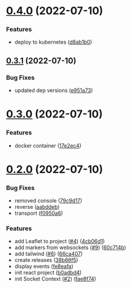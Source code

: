 # [0.4.0](https://github.com/EddieHubCommunity/EddieHubLive/compare/v0.3.1...v0.4.0) (2022-07-10)


### Features

* deploy to kubernetes ([d8ab1b0](https://github.com/EddieHubCommunity/EddieHubLive/commit/d8ab1b019c584f0dd413e5998339197dee2585af))



## [0.3.1](https://github.com/EddieHubCommunity/EddieHubLive/compare/v0.3.0...v0.3.1) (2022-07-10)


### Bug Fixes

* updated dep versions ([e951a73](https://github.com/EddieHubCommunity/EddieHubLive/commit/e951a73e371992e1b7350f2912c6e18e99a46329))



# [0.3.0](https://github.com/EddieHubCommunity/EddieHubLive/compare/v0.2.0...v0.3.0) (2022-07-10)


### Features

* docker container ([17e2ec4](https://github.com/EddieHubCommunity/EddieHubLive/commit/17e2ec4a8d1662d6c27f189673b09d0c8cbd50e6))



# [0.2.0](https://github.com/EddieHubCommunity/EddieHubLive/compare/b0adbd4c7283ebfa3f6447c511c9ec0ca1693dae...v0.2.0) (2022-07-10)


### Bug Fixes

* removed console ([79c9d17](https://github.com/EddieHubCommunity/EddieHubLive/commit/79c9d1761dcb7b46536d70619041d3886053ebae))
* reverse ([aabddeb](https://github.com/EddieHubCommunity/EddieHubLive/commit/aabddebcfc41bf8c1083695842a5937c1e0b6b4c))
* transport ([f0950a6](https://github.com/EddieHubCommunity/EddieHubLive/commit/f0950a630b2aa1b77f2f22310500518eacfb9dc3))


### Features

* add Leaflet to project ([#4](https://github.com/EddieHubCommunity/EddieHubLive/issues/4)) ([4cb06d1](https://github.com/EddieHubCommunity/EddieHubLive/commit/4cb06d1de4d2cd833417ef9c101c38b9464bb1de))
* add markers from websockets ([#9](https://github.com/EddieHubCommunity/EddieHubLive/issues/9)) ([60c714b](https://github.com/EddieHubCommunity/EddieHubLive/commit/60c714b9e02802a67db3f3bed7b66bb099d769c3))
* add tailwind ([#6](https://github.com/EddieHubCommunity/EddieHubLive/issues/6)) ([66ca407](https://github.com/EddieHubCommunity/EddieHubLive/commit/66ca407082adbb5c41ffb34ecb47e0bea6c2a04a))
* create releases ([38b66f5](https://github.com/EddieHubCommunity/EddieHubLive/commit/38b66f5498b3e655f419529131ce18c21a39bc0a))
* display events ([fe8eafa](https://github.com/EddieHubCommunity/EddieHubLive/commit/fe8eafa91abb63f56e7262b54501bcad2b8d4dbc))
* init react project ([b0adbd4](https://github.com/EddieHubCommunity/EddieHubLive/commit/b0adbd4c7283ebfa3f6447c511c9ec0ca1693dae))
* init Socket Context ([#2](https://github.com/EddieHubCommunity/EddieHubLive/issues/2)) ([fae8f74](https://github.com/EddieHubCommunity/EddieHubLive/commit/fae8f749d2a8790c8459175dfb6c14560499fde6))



